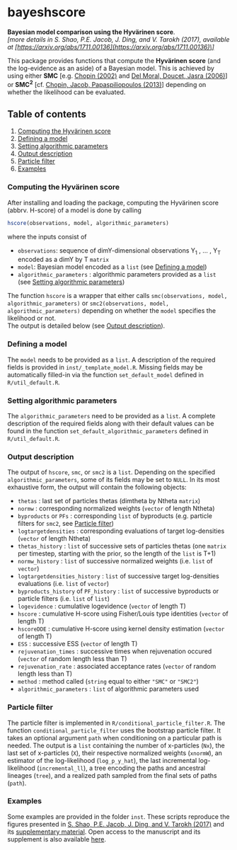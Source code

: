 # bayeshscore
**Bayesian model comparison using the Hyvärinen score**.  
*\[more details in S. Shao, P.E. Jacob, J. Ding, and V. Tarokh (2017), available at [https://arxiv.org/abs/1711.00136](https://arxiv.org/abs/1711.00136)\]*

This package provides functions that compute the **Hyvärinen score** (and the log-evidence as an aside) of a Bayesian model. This is achieved by using either **SMC** \[e.g. [Chopin (2002)](https://academic.oup.com/biomet/article-abstract/89/3/539/251804) and [Del Moral, Doucet, Jasra (2006)](http://onlinelibrary.wiley.com/doi/10.1111/j.1467-9868.2006.00553.x/abstract)\] or **SMC<sup>2</sup>** \[cf. [Chopin, Jacob, Papaspiliopoulos (2013)](http://onlinelibrary.wiley.com/doi/10.1111/j.1467-9868.2012.01046.x/abstract)\] depending on whether the likelihood can be evaluated.

## Table of contents
1. [Computing the Hyvärinen score](#howto_hscore)
2. [Defining a model](#howto_model)
3. [Setting algorithmic parameters](#howto_algoparam)
4. [Output description](#output)
5. [Particle filter](#particlefilter)
6. [Examples](#examples)

### <a name="howto_hscore"></a> Computing the Hyvärinen score

After installing and loading the package, computing the Hyvärinen score (abbrv. H-score) of a model is done by calling
```R
hscore(observations, model, algorithmic_parameters)
```
where the inputs consist of
* `observations`: sequence of dimY-dimensional observations Y<sub>1</sub> , ... , Y<sub>T</sub> encoded as a dimY by T `matrix`
* `model`: Bayesian model encoded as a `list` (see [Defining a model](#howto_model))
* `algorithmic_parameters` : algorithmic parameters provided as a `list` (see [Setting algorithmic parameters](#howto_algoparam))

The function `hscore` is a wrapper that either calls `smc(observations, model, algorithmic_parameters)` or `smc2(observations, model, algorithmic_parameters)` depending on whether the `model` specifies the likelihood or not.  
The output is detailed below (see [Output description](#output)).

### <a name="howto_model"></a> Defining a model
The `model` needs to be provided as a `list`. A description of the required fields is provided in `inst/_template_model.R`. Missing fields may be automatically filled-in via the function `set_default_model` defined in `R/util_default.R`.

### <a name="howto_algoparam"></a> Setting algorithmic parameters
The `algorithmic_parameters` need to be provided as a `list`. A complete description of the required fields along with their default values can be found in the function `set_default_algorithmic_parameters` defined in `R/util_default.R`.

### <a name="output"></a> Output description
The output of `hscore`, `smc`, or `smc2` is a `list`. Depending on the specified `algorithmic_parameters`, some of its fields may be set to `NULL`. In its most exhaustive form, the output will contain the following objects:
* `thetas` : last set of particles thetas (dimtheta by Ntheta `matrix`)
* `normw` : corresponding normalized weights (`vector` of length Ntheta)
* `byproducts` or `PFs` : corresponding `list` of byproducts (e.g. particle filters for `smc2`, see [Particle filter](#particlefilter))
* `logtargetdensities` : corresponding evaluations of target log-densities (`vector` of length Ntheta)
* `thetas_history` : `list` of successive sets of particles thetas (one `matrix` per timestep, starting with the prior, so the length of the `list` is T+1)
* `normw_history` : `list` of successive normalized weights (i.e. `list` of `vector`)
* `logtargetdensities_history` : `list` of successive target log-densities evaluations (i.e. `list` of `vector`)
* `byproducts_history` of `PF_history` : `list` of successive byproducts or particle filters (i.e. `list` of `list`)
* `logevidence` : cumulative logevidence (`vector` of length T)
* `hscore` : cumulative H-score using Fisher/Louis type identities (`vector` of length T)
* `hscoreDDE` : cumulative H-score using kernel density estimation (`vector` of length T)
* `ESS` : successive ESS (`vector` of length T)
* `rejuvenation_times` : successive times when rejuvenation occured (`vector` of random length less than T)
* `rejuvenation_rate` : associated acceptance rates (`vector` of random length less than T)
* `method` : method called (`string` equal to either `"SMC"` or `"SMC2"`)
* `algorithmic_parameters` : `list` of algorithmic parameters used

### <a name="particlefilter"></a> Particle filter
The particle filter is implemented in `R/conditional_particle_filter.R`. The function `conditional_particle_filter` uses the bootstrap particle filter. It takes an optional argument `path` when conditioning on a particular path is needed. The output is a `list` containing the number of x-particles (`Nx`), the last set of x-particles (`X`), their respective normalized weights (`xnormW`), an estimator of the log-likelihood (`log_p_y_hat`), the last incremental log-likelihood (`incremental_ll`), a tree encoding the paths and ancestral lineages (`tree`), and a realized path sampled from the final sets of paths (`path`).

### <a name="examples"></a> Examples
Some examples are provided in the folder `inst`. These scripts reproduce the figures presented in [S. Shao, P.E. Jacob, J. Ding, and V. Tarokh (2017)](https://doi.org/10.1080/01621459.2018.1518237) and its [supplementary material](https://www.tandfonline.com/doi/suppl/10.1080/01621459.2018.1518237). Open access to the manuscript and its supplement is also available [here](https://stephaneshao.github.io/publication/hyvarinen/).
